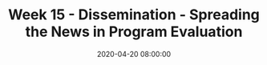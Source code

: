 ---
layout: single_presentation
name: week-15-dissemination-spreading-the-news-in-program-evaluation.md
title: "Week 15 - Dissemination - Spreading the News in Program Evaluation"
date:  2020-04-20 08:00:00
presentation_id: KqR6QQ
permalink: /KqR6QQ/
redirect_from:
  - /presentations/KqR6QQ/week-15-dissemination-spreading-the-news-in-program-evaluation
slides: 
  - slide_name: deck-5174-large-0.jpeg
    slide_text: >
      <p>Spreading the News in Program Evaluation
      DISSEMINATION
      SOWK 460 SPRING 2020
      Jacob Campbell, LICSW
      HERITAGE UNIVERSITY</p>
      
  - slide_name: deck-5174-large-1.jpeg
    slide_text: >
      <p>AGENDA Plan for Session
      Thoughts about dissemination Real world examples Final project plan
      Dissemination
      SOWK 460 Spring 2020 Jacob Campbell, LICSW
      Heritage University</p>
      
  - slide_name: deck-5174-large-2.jpeg
    slide_text: >
      <p>USE A TAILORED REPORT In the creation of a program evaluation report, consideration should be made to the user of the report and what is most useful and helpful for them.
      Dissemination
      PHOTO BY CESAR CARLEVARINO ARAGON ON UNSPLASH
      SOWK 460 Spring 2020 Jacob Campbell, LICSW
      Heritage University</p>
      
  - slide_name: deck-5174-large-3.jpeg
    slide_text: >
      <p>EXAMPLE OF D I ST R I C T W I D E R E P O RT A N D INDIVIDUAL S T R O P E R L O O H SC
      Dissemination
      SOWK 460 Spring 2020 Jacob Campbell, LICSW
      Heritage University</p>
      
  - slide_name: deck-5174-large-4.jpeg
    slide_text: >
      <p>FRAMEWORK AND LANGUAGE BASED ON POSITION Position Direct service
      Manager, supervisor
      Upper management, executive director
      Framework
      Language
      Theraputic models, treatment intervention
      Clinical gain or therapeutic change with a single consumer
      Single program performance
      Theraputic change across single program; average lengage of stay, percentage of clinets successfully completing the program
      Agency-wide performance
      Percentage of successful discharges across the agency
      (Kapp &amp; Anderson, 2010) Dissemination
      SOWK 460 Spring 2020 Jacob Campbell, LICSW
      Heritage University</p>
      
  - slide_name: deck-5174-large-5.jpeg
    slide_text: >
      <p>SUPPORTING THE DISSEMINATION PROCESS An active role for data users Data review meetings Decision-making model reviews
      Dissemination
      SOWK 460 Spring 2020 Jacob Campbell, LICSW
      Heritage University</p>
      
  - slide_name: deck-5174-large-6.jpeg
    slide_text: >
      <p>TEAM INITIATED PROBLEM SOLVING MEETING II
      Dissemination
      SOWK 460 Spring 2020 Jacob Campbell, LICSW
      Heritage University</p>
      
presentation_description: >
  <p>A focus on how we disseminate the information about the program evaluation after we have collected data. The agenda is as follows:</p>
  <ul>
  <li>Thoughts about dissemination</li>
  <li>Real world examples</li>
  <li>Final project plan</li>
  </ul>
  
downloadable_slides: deck-5174.pdf
slides_count: 7
header:
  teaser: deck-5174-thumb-0.jpeg
presentation_video:
location: "Heritage University"
tags:
  - Heritage University
  - BASW Program
  - SOWK 460w
---